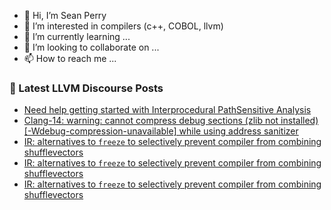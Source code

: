 - 👋 Hi, I’m Sean Perry
- 👀 I’m interested in compilers (c++, COBOL, llvm)
- 🌱 I’m currently learning ...
- 💞️ I’m looking to collaborate on ...
- 📫 How to reach me ...

<!---
s66perry/s66perry is a ✨ special ✨ repository because its `README.md` (this file) appears on your GitHub profile.
You can click the Preview link to take a look at your changes.
--->
### 📕 Latest LLVM Discourse Posts

<!-- DISCOURSE-LLVM:START -->
- [Need help getting started with Interprocedural PathSensitive Analysis](https://discourse.llvm.org/t/need-help-getting-started-with-interprocedural-pathsensitive-analysis/62305#post_3)
- [Clang-14: warning: cannot compress debug sections &lpar;zlib not installed&rpar; [-Wdebug-compression-unavailable] while using address sanitizer](https://discourse.llvm.org/t/clang-14-warning-cannot-compress-debug-sections-zlib-not-installed-wdebug-compression-unavailable-while-using-address-sanitizer/62506#post_3)
- [IR: alternatives to `freeze` to selectively prevent compiler from combining shufflevectors](https://discourse.llvm.org/t/ir-alternatives-to-freeze-to-selectively-prevent-compiler-from-combining-shufflevectors/62521#post_3)
- [IR: alternatives to `freeze` to selectively prevent compiler from combining shufflevectors](https://discourse.llvm.org/t/ir-alternatives-to-freeze-to-selectively-prevent-compiler-from-combining-shufflevectors/62521#post_2)
- [IR: alternatives to `freeze` to selectively prevent compiler from combining shufflevectors](https://discourse.llvm.org/t/ir-alternatives-to-freeze-to-selectively-prevent-compiler-from-combining-shufflevectors/62521#post_1)
<!-- DISCOURSE-LLVM:END -->
